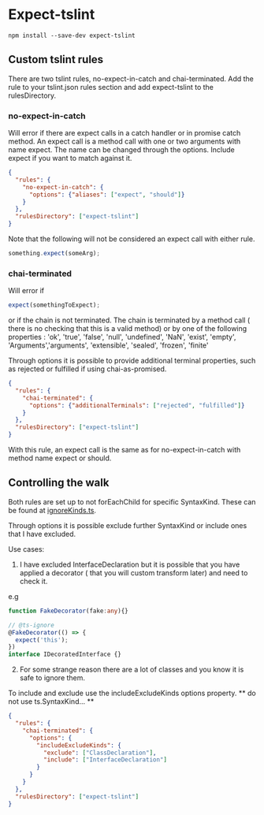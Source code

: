# Expect-tslint


```
npm install --save-dev expect-tslint
```

## Custom tslint rules

There are two tslint rules, no-expect-in-catch and chai-terminated.
Add the rule to your tslint.json rules section and add expect-tslint to the rulesDirectory.

### no-expect-in-catch
Will error if there are expect calls in a catch handler or in promise catch method.
An expect call is a method call with one or two arguments with name expect.  The name can be changed through the options. Include expect if you want to match against it.

```json
{
  "rules": {
    "no-expect-in-catch": {
      "options": {"aliases": ["expect", "should"]}
    }
  },
  "rulesDirectory": ["expect-tslint"]
}
```

Note that the following will not be considered an expect call with either rule.

```typescript
something.expect(someArg);
```

### chai-terminated
Will error if
```typescript
expect(somethingToExpect);
```
or if the chain is not terminated.  The chain is terminated by a method call ( there is no checking that this is a valid method) or by one of the following properties :
'ok', 'true', 'false', 'null', 'undefined', 'NaN', 'exist', 'empty', 'Arguments','arguments', 'extensible', 'sealed', 'frozen', 'finite'

Through options it is possible to provide additional terminal properties, such as rejected or fulfilled if using chai-as-promised.

```json
{
  "rules": {
    "chai-terminated": {
      "options": {"additionalTerminals": ["rejected", "fulfilled"]}
    }
  },
  "rulesDirectory": ["expect-tslint"]
}
```

With this rule, an expect call is the same as for no-expect-in-catch with method name expect or should.

## Controlling the walk

Both rules are set up to not forEachChild for specific SyntaxKind.  These can be found at [ignoreKinds.ts](../master/src/kinds/ignoreKinds.ts).

Through options it is possible exclude further SyntaxKind or include ones that I have excluded.

Use cases:

1) I have excluded InterfaceDeclaration but it is possible that you have applied a decorator ( that you will custom transform later) and need to check it.

e.g

```typescript
function FakeDecorator(fake:any){}

// @ts-ignore
@FakeDecorator(() => {
  expect('this');
})
interface IDecoratedInterface {}

```

2) For some strange reason there are a lot of classes and you know it is safe to ignore them.


To include and exclude use the includeExcludeKinds options property.
** do not use ts.SyntaxKind... **

```json
{
  "rules": {
    "chai-terminated": {
      "options": {
        "includeExcludeKinds": {
          "exclude": ["ClassDeclaration"],
          "include": ["InterfaceDeclaration"]
        }
      }
    }
  },
  "rulesDirectory": ["expect-tslint"]
}
```
